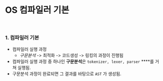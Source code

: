 # OS 컴파일러 기본

<br>

### 1. **컴파일러 기본**
- 컴파일러 실행 과정
    - *구문분석* -> 최적화 -> 코드생성 -> 링킹의 과정이 진행됨
- 컴파일러 실행 과정 중 하나인 **************구문분석**************은 `tokenizer, lexer, parser`  ****를 거쳐 실행됨.
- 구문분석 과정이 완료되면 그 결과를 바탕으로 `AST` 가 생성됨.